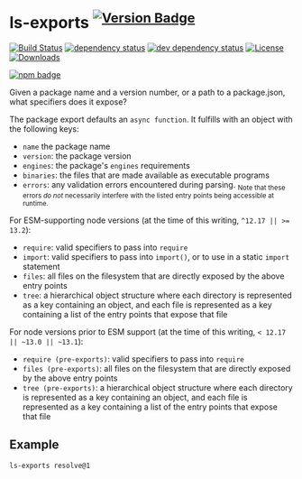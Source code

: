 # ls-exports <sup>[![Version Badge][2]][1]</sup>

[![Build Status][3]][4]
[![dependency status][5]][6]
[![dev dependency status][7]][8]
[![License][license-image]][license-url]
[![Downloads][downloads-image]][downloads-url]

[![npm badge][11]][1]

Given a package name and a version number, or a path to a package.json, what specifiers does it expose?

The package export defaults an `async function`. It fulfills with an object with the following keys:
  - `name` the package name
  - `version`: the package version
  - `engines`: the package's `engines` requirements
  - `binaries`: the files that are made available as executable programs
  - `errors`: any validation errors encountered during parsing. <sub>Note that these errors *do not* necessarily interfere with the listed entry points being accessible at runtime.</sub>

For ESM-supporting node versions (at the time of this writing, `^12.17 || >= 13.2`):
  - `require`: valid specifiers to pass into `require`
  - `import`: valid specifiers to pass into `import()`, or to use in a static `import` statement
  - `files`: all files on the filesystem that are directly exposed by the above entry points
  - `tree`: a hierarchical object structure where each directory is represented as a key containing an object, and each file is represented as a key containing a list of the entry points that expose that file

For node versions prior to ESM support (at the time of this writing, `< 12.17 || ~13.0 || ~13.1`):
  - `require (pre-exports)`: valid specifiers to pass into `require`
  - `files (pre-exports)`: all files on the filesystem that are directly exposed by the above entry points
  - `tree (pre-exports)`: a hierarchical object structure where each directory is represented as a key containing an object, and each file is represented as a key containing a list of the entry points that expose that file

## Example

```sh
ls-exports resolve@1
```

[1]: https://npmjs.org/package/ls-exports
[2]: http://versionbadg.es/ljharb/list-exports.svg
[3]: https://travis-ci.com/ljharb/list-exports.svg
[4]: https://travis-ci.com/ljharb/list-exports
[5]: https://david-dm.org/ljharb/list-exports.svg
[6]: https://david-dm.org/ljharb/list-exports
[7]: https://david-dm.org/ljharb/list-exports/dev-status.svg
[8]: https://david-dm.org/ljharb/list-exports?type=dev
[11]: https://nodei.co/npm/ls-exports.png?downloads=true&stars=true
[license-image]: https://img.shields.io/npm/l/ls-exports.svg
[license-url]: LICENSE
[downloads-image]: https://img.shields.io/npm/dm/ls-exports.svg
[downloads-url]: https://npm-stat.com/charts.html?package=ls-exports
